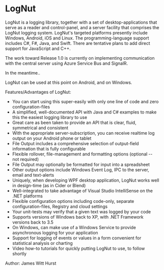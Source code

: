 LogNut
======

LogNut is a logging library, together with a set of desktop-applications that serve as a reader and control-panel, and a server facility that comprises the LogNut logging system. LogNut's targeted platforms presently include Windows, Android, iOS and Linux. The programming-language support includes C#, F#, Java, and Swift. There are tentative plans to add direct support for JavaScript and C++.

The work toward Release 1.0 is currently on implementing communication with the central server using Azure Service Bus and SignalR.

In the meantime..

LogNut can be used at this point on Android, and on Windows.


Features/Advantages of LogNut:
* You can start using this super-easily with only one line of code and zero configuration-files
* A simplified, well-documented API with Java and C# examples to make this the easiest logging library to use
* Great care as been taken to provide an API that is clear, fluid, symmetrical and consistent
* With the appropriate server-subscription, you can receive realtime log output on your Android phone or tablet
* File Output includes a comprehensive selection of output-field information that is fully configurable
* Flexible rollover, file-management and formatting options (optional -- not required)
* File Output may optionally be formatted for input into a spreadsheet
* Other output options include Windows Event Log, IPC to the server, email and text-alerts
* Uniquely, when developing WPF desktop application, LogNut works well in design-time (as in Cider or Blend)
* Well-integrated to take advantage of Visual Studio IntelliSense on the .NET platforms
* Flexible configuration options including code-only, separate configuration-files, Registry and cloud settings
* Your unit-tests may verify that a given text was logged by your code
* Supports versions of Windows back to XP, with .NET Framework versions back to 3.5
* On Windows, can make use of a Windows Service to provide asynchronous logging for your application
* Support for logging of events or values in a form convenient for statistical analysis or charting
* Video how-to tutorials for quickly putting LogNut to use, to follow shortly

Author: James Witt Hurst

